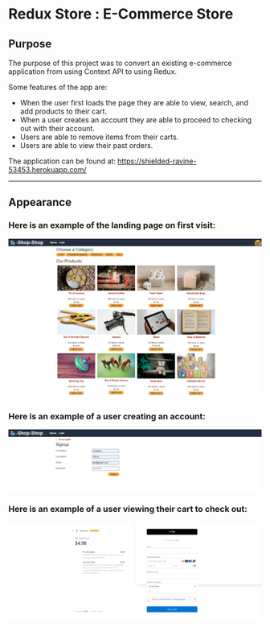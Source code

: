 # Redux Store : E-Commerce Store

## Purpose

The purpose of this project was to convert an existing e-commerce application from using Context API to using Redux. 

Some features of the app are:

- When the user first loads the page they are able to view, search, and add products to their cart.
- When a user creates an account they are able to proceed to checking out with their account.
- Users are able to remove items from their carts. 
- Users are able to view their past orders.

The application can be found at: https://shielded-ravine-53453.herokuapp.com/

---

## Appearance

### Here is an example of the landing page on first visit:

![Application image](./assets/images/LandingPageImage.png)

### Here is an example of a user creating an account:

![Application image](./assets/images/LoginPageImage.png)

### Here is an example of a user viewing their cart to check out:

![Application image](./assets/images/CheckoutPageImage.png)